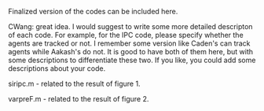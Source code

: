 <p>Finalized version of the codes can be included here.
  
  CWang: great idea. I would suggest to write some more detailed descripton of each code. For example, for the IPC code, please specify whether the agents are tracked or not. I remember some version like Caden's can track agents while Aakash's do not. It is good to have both of them here, but with some descriptions to differentiate these two. 
If you like, you could add some descriptions about your code.</p>
<p>siripc.m - related to the result of figure 1.</p>
<p>varpreF.m - related to the result of figure 2.</p>
